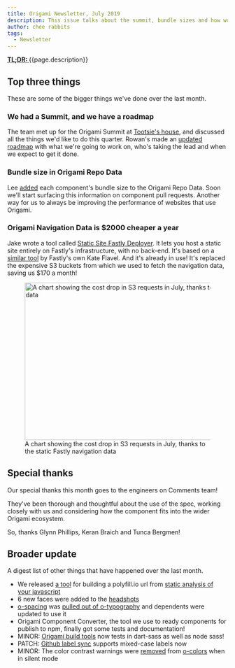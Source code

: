 ```yaml
---
title: Origami Newsletter, July 2019
description: This issue talks about the summit, bundle sizes and how we saved $2000
author: chee rabbits
tags:
  - Newsletter
---
```


<abbr title="Too long; didn't read">
	<strong>
	TL;DR:
	</strong>
</abbr> {{page.description}}

## Top three things

These are some of the bigger things we've done over the last month.

### We had a Summit, and we have a roadmap

The team met up for the Origami Summit at [Tootsie's house](https://www.ft.com/__origami/service/image/v2/images/raw/https://origami.ft.com/assets/images/2019-07-31-newsletter/tootsie.jpg?source=origami), and discussed all the things we'd like to do this quarter. Rowan's made an [updated roadmap](https://docs.google.com/spreadsheets/d/1Xvp9rnCzHdqbH8FWNoaxFvAhr5Dr9lA1o6VMOc3euEU/edit?disco=AAAADX0eev8) with what we're going to work on, who's taking the lead and when we expect to get it done.

### Bundle size in Origami Repo Data

Lee [added](https://github.com/Financial-Times/origami-repo-data/pull/118) each component's bundle size to the Origami Repo Data. Soon we'll start surfacing this information on component pull requests. Another way for us to always be improving the performance of websites that use Origami.

### Origami Navigation Data is $2000 cheaper a year

Jake wrote a tool called [Static Site Fastly Deployer](https://github.com/Financial-Times/static-site-fastly-deployer). It lets you host a static site entirely on Fastly's infrastructure, with no back-end. It's based on a [similar tool](https://github.com/katef/vcl-static-site-generator) by Fastly's own Kate Flavel. And it's already in use! It's replaced the expensive S3 buckets from which we used to fetch the navigation data, saving us $170 a month!

<figure>
	<img
		alt="A chart showing the cost drop in S3 requests in July, thanks to the static fastly navigation data"
		width="640"
		height="360"
		src="https://www.ft.com/__origami/service/image/v2/images/raw/https://origami.ft.com/assets/images/2019-07-31-newsletter/s3-costs.png?source=origami"
	/>
	<figcaption>
		A chart showing the cost drop in S3 requests in July, thanks to the static Fastly navigation data
	</figcaption>
</figure>

## Special thanks

Our special thanks this month goes to the engineers on Comments team!

They've been thorough and thoughtful about the use of the spec, working closely with us and considering how the component fits into the wider Origami ecosystem.

So, thanks Glynn Phillips, Keran Braich and Tunca Bergmen!

## Broader update

A digest list of other things that have happened over the last month.

- We released [a tool](https://github.com/Financial-Times/polyfill-service-url-builder) for building a polyfill.io url from [static analysis of your javascript](https://github.com/Financial-Times/js-features-analyser)
- 6 new faces were added to the [headshots](https://registry.origami.ft.com/components/headshot-images)
- [o-spacing](https://registry.origami.ft.com/components/o-spacing) was [pulled out of o-typography](https://github.com/Financial-Times/o-typography/pull/199) and dependents were updated to use it
- Origami Component Converter, the tool we use to ready components for publish to npm, finally got some tests and documentation!
- MINOR: [Origami build tools](https://github.com/Financial-Times/origami-build-tools/) now tests in dart-sass as well as node sass!
- PATCH: [Github label sync](https://github.com/Financial-Times/github-label-sync) supports mixed-case labels now
- MINOR: The color contrast warnings were [removed](https://github.com/Financial-Times/o-colors/releases/tag/v4.9.0) from [o-colors](https://registry.origami.ft.com/components/o-colors) when in silent mode
